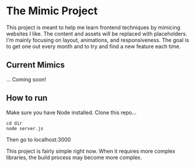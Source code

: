 # The Mimic Project

This project is meant to help me learn frontend techniques by mimicing websites I like. The content and assets will be replaced with placeholders. I'm mainly focusing on layout, animations, and responsiveness. The goal is to get one out every month and to try and find a new feature each time.

## Current Mimics

... Coming soon!

## How to run

Make sure you have Node installed.
Clone this repo...

```
cd dir
node server.js
```

Then go to localhost:3000

This project is fairly simple right now. When it requires more complex libraries, the build process may become more complex.